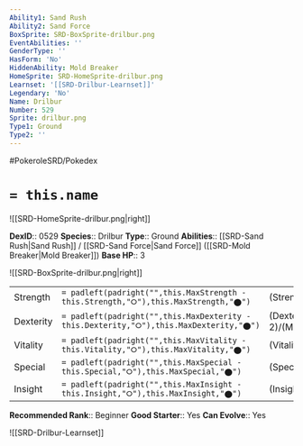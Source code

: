 ```yaml
---
Ability1: Sand Rush
Ability2: Sand Force
BoxSprite: SRD-BoxSprite-drilbur.png
EventAbilities: ''
GenderType: ''
HasForm: 'No'
HiddenAbility: Mold Breaker
HomeSprite: SRD-HomeSprite-drilbur.png
Learnset: '[[SRD-Drilbur-Learnset]]'
Legendary: 'No'
Name: Drilbur
Number: 529
Sprite: drilbur.png
Type1: Ground
Type2: ''
---
```


#PokeroleSRD/Pokedex

# `= this.name`

![[SRD-HomeSprite-drilbur.png|right]]

**DexID**:: 0529
**Species**:: Drilbur
**Type**:: Ground
**Abilities**:: [[SRD-Sand Rush|Sand Rush]] / [[SRD-Sand Force|Sand Force]] ([[SRD-Mold Breaker|Mold Breaker]])
**Base HP**:: 3

![[SRD-BoxSprite-drilbur.png|right]]

|           |                                                                                        |                                          |
| --------- | -------------------------------------------------------------------------------------- | ---------------------------------------- |
| Strength  | `= padleft(padright("",this.MaxStrength - this.Strength,"⭘"),this.MaxStrength,"⬤")`    | (Strength::2)/(MaxStrength::5)   |
| Dexterity | `= padleft(padright("",this.MaxDexterity - this.Dexterity,"⭘"),this.MaxDexterity,"⬤")` | (Dexterity:: 2)/(MaxDexterity::4) |
| Vitality  | `= padleft(padright("",this.MaxVitality - this.Vitality,"⭘"),this.MaxVitality,"⬤")`    | (Vitality::1)/(MaxVitality::3)   |
| Special   | `= padleft(padright("",this.MaxSpecial - this.Special,"⭘"),this.MaxSpecial,"⬤")`       | (Special::1)/(MaxSpecial::3)     |
| Insight   | `= padleft(padright("",this.MaxInsight - this.Insight,"⭘"),this.MaxInsight,"⬤")`       | (Insight::2)/(MaxInsight::4)     |

**Recommended Rank**:: Beginner
**Good Starter**:: Yes
**Can Evolve**:: Yes

![[SRD-Drilbur-Learnset]]